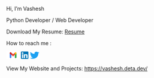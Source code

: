  Hi, I’m Vashesh

Python Developer / Web Developer

Download My Resume: <a href="https://vashesh.deta.dev/resume"  target="_blank" rel="noopener noreferrer"> Resume </a>

 How to reach me :

  <a href="mailto:vashesh2001@gmail.com" target="_blank" rel="noopener noreferrer"><img src="Gmail.png" alt="Gmail@vashesh-jogani" style="height:20px;"></a>
  <a href="https://www.linkedin.com/in/vashesh-jogani" target="_blank" rel="noopener noreferrer"><img src="Linkedin.png" alt="LinkedIn@vashesh-jogani" style="height:20px;"></a>
  <a href="https://twitter.com/Vashesh2" target="_blank" rel="noopener noreferrer" hreflang="en"><img src="Twitter.png" alt="Twitter@vashesh-jogani" style="height:20px;"></a>
  
View My Website and Projects: <a href="https://vashesh.deta.dev/"  target="_blank" rel="noopener noreferrer"> https://vashesh.deta.dev/</a>
 


<!---
Vashesh08/Vashesh08 is a ✨ special ✨ repository because its `README.md` (this file) appears on your GitHub profile.
You can click the Preview link to take a look at your changes.
--->
